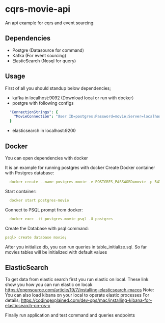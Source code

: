 # cqrs-movie-api
An api example for cqrs and event sourcing

## Dependencies
- Postgre (Datasource for command)
- Kafka (For event sourcing)
- ElasticSearch (Nosql for query)

## Usage
First of all you should standup below dependencies;
- kafka in localhost:9092 (Download local or run with docker)
- postgre with following configs
```yml
  "ConnectionStrings": {
    "MovieConnection": "User ID=postgres;Password=movie;Server=localhost;Port=5432;Database=movie;Integrated Security=true;Pooling=true;"
  }
```
- elasticsearch in localhost:9200

## Docker
You can open dependencies with docker

It is an example for running postgres with docker
Create Docker container with Postgres database:
```yml
  docker create --name postgres-movie -e POSTGRES_PASSWORD=movie -p 5432:5432 postgres:11.5-alpine
```

Start container:
```yml
  docker start postgres-movie
```

Connect to PSQL prompt from docker: 
```yml
  docker exec -it postgres-movie psql -U postgres
```

Create the Database with psql command:
```yml
psql> create database movie;
```

After you initialize db, you can run queries in table_initialize.sql. So far movies tables will be initialized with default values

## ElasticSearch
To get data from elastic search first you run elastic on local. These link show you how you can run elastic on locak
https://opensource.com/article/19/7/installing-elasticsearch-macos
Note: You can also load kibana on your local to operate elastic processes
For details; https://codingexplained.com/dev-ops/mac/installing-kibana-for-elasticsearch-on-os-x


Finally run application and test command and queries endpoints

